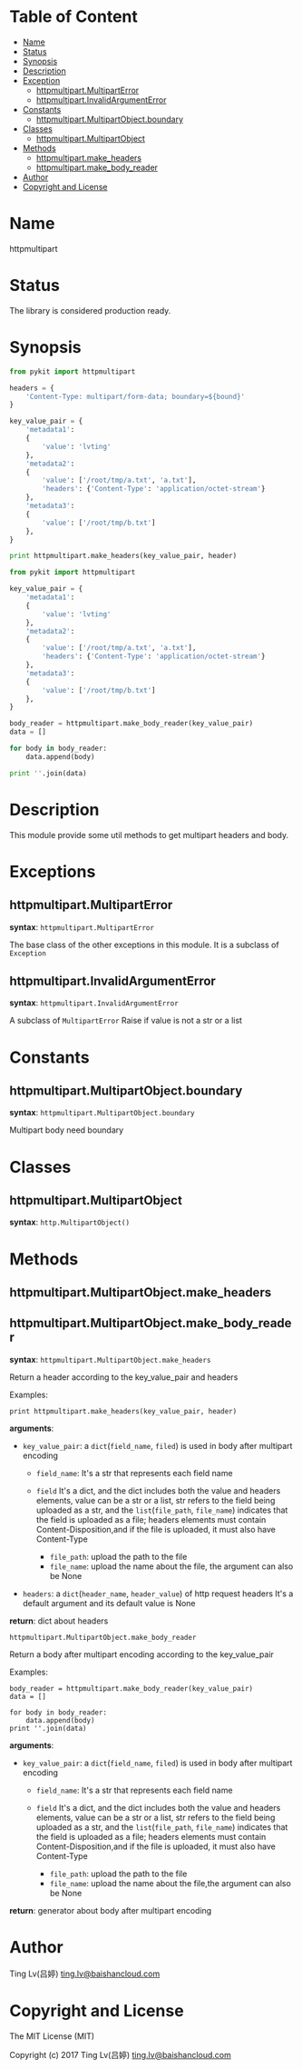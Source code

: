 <!-- START doctoc generated TOC please keep comment here to allow auto update -->
<!-- DON'T EDIT THIS SECTION, INSTEAD RE-RUN doctoc TO UPDATE -->
#   Table of Content

- [Name](#name)
- [Status](#status)
- [Synopsis](#synopsis)
- [Description](#description)
- [Exception](#exceptions)
  - [httpmultipart.MultipartError](#httpmultipartmultiparterror)
  - [httpmultipart.InvalidArgumentError](#httpmultipartinvalidArgumenterror)
- [Constants](#constants)
  - [httpmultipart.MultipartObject.boundary](#httpmultipartmultipartobjectboundary)
- [Classes](#classes)
  - [httpmultipart.MultipartObject](httpmultipartmultipartobject)
- [Methods](#methods)
  - [httpmultipart.make_headers](#httpmultipartmake_headers)
  - [httpmultipart.make_body_reader](#httpmultipartmake_body_reader)
- [Author](#author)
- [Copyright and License](#copyright-and-license)

<!-- END doctoc generated TOC please keep comment here to allow auto update -->

#   Name

httpmultipart

#   Status

The library is considered production ready.

#   Synopsis

```python
from pykit import httpmultipart

headers = {
    'Content-Type: multipart/form-data; boundary=${bound}'
}

key_value_pair = {
    'metadata1':
    {
        'value': 'lvting'
    },
    'metadata2':
    {
        'value': ['/root/tmp/a.txt', 'a.txt'],
        'headers': {'Content-Type': 'application/octet-stream'}
    },
    'metadata3':
    {
        'value': ['/root/tmp/b.txt']
    },
}

print httpmultipart.make_headers(key_value_pair, header)
```

```python
from pykit import httpmultipart

key_value_pair = {
    'metadata1':
    {
        'value': 'lvting'
    },
    'metadata2':
    {
        'value': ['/root/tmp/a.txt', 'a.txt'],
        'headers': {'Content-Type': 'application/octet-stream'}
    },
    'metadata3':
    {
        'value': ['/root/tmp/b.txt']
    },
}

body_reader = httpmultipart.make_body_reader(key_value_pair)
data = []

for body in body_reader:
    data.append(body)

print ''.join(data)
```

#   Description

This module provide some util methods to get multipart headers and body.

#   Exceptions

##  httpmultipart.MultipartError

**syntax**:
`httpmultipart.MultipartError`

The base class of the other exceptions in this module.
It is a subclass of `Exception`

##  httpmultipart.InvalidArgumentError

**syntax**:
`httpmultipart.InvalidArgumentError`

A subclass of `MultipartError`
Raise if value is not a str or a list

#   Constants

##  httpmultipart.MultipartObject.boundary

**syntax**:
`httpmultipart.MultipartObject.boundary`

Multipart body need boundary

#   Classes

##  httpmultipart.MultipartObject

**syntax**:
`http.MultipartObject()`

#   Methods

##  httpmultipart.MultipartObject.make_headers
##  httpmultipart.MultipartObject.make_body_reader

**syntax**:
`httpmultipart.MultipartObject.make_headers`

Return a header according to the key_value_pair and headers

Examples:
```
print httpmultipart.make_headers(key_value_pair, header)
```
**arguments**:

-  `key_value_pair`:
   a `dict`(`field_name`, `filed`) is used in body after multipart encoding

   - `field_name`:
   It's a str that represents each field name

   - `field`
   It's a dict, and the dict includes both the value and headers elements,
   value can be a str or a list, str refers to the field being uploaded as a
   str, and the `list`(`file_path`, `file_name`) indicates that the field is
   uploaded as a file; headers elements must contain Content-Disposition,and if the file
   is uploaded, it must also have Content-Type
     - `file_path`:
     upload the path to the file
     - `file_name`:
     upload the name about the file, the argument can also be None

-  `headers`:
   a `dict`(`header_name`, `header_value`) of http request headers
   It's a default argument and its default value is None

**return**:
dict about headers

`httpmultipart.MultipartObject.make_body_reader`

Return a body after multipart encoding according to the key_value_pair

Examples:
```
body_reader = httpmultipart.make_body_reader(key_value_pair)
data = []

for body in body_reader:
    data.append(body)
print ''.join(data)
```
**arguments**:

-  `key_value_pair`:
   a `dict`(`field_name`, `filed`) is used in body after multipart encoding

   - `field_name`:
   It's a str that represents each field name

   - `field`
   It's a dict, and the dict includes both the value and headers elements,
   value can be a str or a list, str refers to the field being uploaded as a
   str, and the `list`(`file_path`, `file_name`) indicates that the field is
   uploaded as a file; headers elements must contain Content-Disposition,and if the file
   is uploaded, it must also have Content-Type
     - `file_path`:
     upload the path to the file
     - `file_name`:
     upload the name about the file,the argument can also be None

**return**:
generator about body after multipart encoding

#   Author

Ting Lv(吕婷) <ting.lv@baishancloud.com>

#   Copyright and License

The MIT License (MIT)

Copyright (c) 2017 Ting Lv(吕婷) <ting.lv@baishancloud.com>
